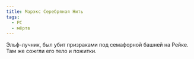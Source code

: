 ```yaml
---
title: Марэкс Серебряная Нить
tags:
  - PC
  - мёртв
---
```

Эльф-лучник, был убит призраками под семафорной башней на Рейке. Там же сожгли его тело и пожитки.